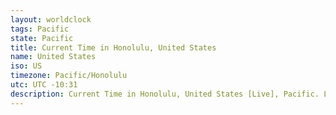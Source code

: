 ```yaml
---
layout: worldclock
tags: Pacific
state: Pacific
title: Current Time in Honolulu, United States
name: United States
iso: US
timezone: Pacific/Honolulu
utc: UTC -10:31
description: Current Time in Honolulu, United States [Live], Pacific. Live update now time in Honolulu, timezone Pacific/Honolulu, UTC -10:31, Country ISO code & Current Local Time.
---
```


